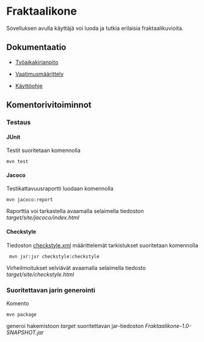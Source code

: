 
# Fraktaalikone

Sovelluksen avulla käyttäjä voi luoda ja tutkia erilaisia fraktaalikuvioita.

## Dokumentaatio

* [Työaikakirjanpito](dokumentaatio/Tyoaikakirjanpito.md)

* [Vaatimusmäärittely](dokumentaatio/Vaatimusmaarittely.md)

* [Käyttöohje](dokumentaatio/Kayttoohje.md)

## Komentorivitoiminnot

### Testaus

#### JUnit

Testit suoritetaan komennolla

```
mvn test
```

#### Jacoco

Testikattavuusraportti luodaan komennolla

```
mvn jacoco:report
```

Raporttia voi tarkastella avaamalla selaimella tiedoston _target/site/jacoco/index.html_

#### Checkstyle

Tiedoston [checkstyle.xml](Fraktaalikone/checkstyle.xml) määrittelemät tarkistukset suoritetaan komennolla

```
 mvn jxr:jxr checkstyle:checkstyle
```

Virheilmoitukset selviävät avaamalla selaimella tiedosto _target/site/checkstyle.html_

### Suoritettavan jarin generointi

Komento

```
mvn package
```

generoi hakemistoon _target_ suoritettavan jar-tiedoston _Fraktaalikone-1.0-SNAPSHOT.jar_


